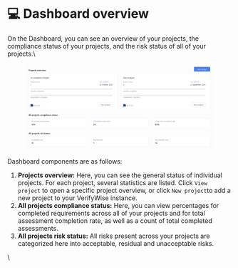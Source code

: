 # 💻 Dashboard overview

On the Dashboard, you can see an overview of your projects, the compliance status of your projects, and the risk status of all of your projects.\


<figure><img src=".gitbook/assets/image (2).png" alt=""><figcaption></figcaption></figure>

Dashboard components are as follows:

1. **Projects overview:** Here, you can see the general status of individual projects. For each project, several statistics are listed. Click `View project` to open a specific project overview, or click `New project`to add a new project to your VerifyWise instance.
2. **All projects compliance status:** Here, you can view percentages for completed requirements across all of your projects and for total assessment completion rate, as well as a count of total completed assessments.
3. **All projects risk status:** All risks present across your projects are categorized here into acceptable, residual and unacceptable risks.

\
